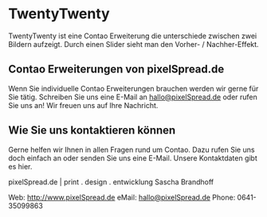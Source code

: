 # TwentyTwenty #

TwentyTwenty ist eine Contao Erweiterung die unterschiede zwischen zwei Bildern aufzeigt. Durch einen Slider sieht man den Vorher- / Nachher-Effekt.

## Contao Erweiterungen von pixelSpread.de ##

Wenn Sie individuelle Contao Erweiterungen brauchen werden wir gerne für Sie tätig. Schreiben Sie uns eine E-Mail an hallo@pixelSpread.de oder rufen Sie uns an! Wir freuen uns auf Ihre Nachricht.

## Wie Sie uns kontaktieren können ##

Gerne helfen wir Ihnen in allen Fragen rund um Contao. Dazu rufen Sie uns doch einfach an oder senden Sie uns eine E-Mail. Unsere Kontaktdaten gibt es hier.

pixelSpread.de | print . design . entwicklung
Sascha Brandhoff

Web:   http://www.pixelSpread.de
eMail: hallo@pixelSpread.de
Phone: 0641-35099863